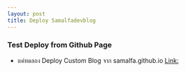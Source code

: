 ```yaml
---
layout: post
title: Deploy Samalfadevblog
---
```


### Test Deploy from Github Page
* แค่ทดลอง Deploy Custom Blog จาก samalfa.github.io [Link:](https://samalfa.github.io)
